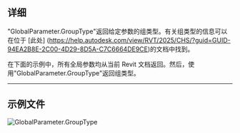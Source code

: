 ## 详细
"GlobalParameter.GroupType"返回给定参数的组类型。有关组类型的信息可以在位于 [此处] (https://help.autodesk.com/view/RVT/2025/CHS/?guid=GUID-94EA2B8E-2C00-4D29-8D5A-C7C6664DE9CE)的文档中找到。

在下面的示例中，所有全局参数均从当前 Revit 文档返回。然后，使用"GlobalParameter.GroupType"返回组类型。
___
## 示例文件

![GlobalParameter.GroupType](./Revit.Elements.GlobalParameter.GroupType_img.jpg)
